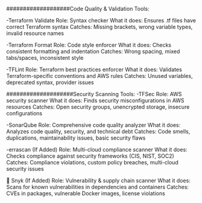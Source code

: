 ###################Code Quality & Validation Tools:

-Terraform Validate
Role: Syntax checker
What it does: Ensures .tf files have correct Terraform syntax
Catches: Missing brackets, wrong variable types, invalid resource names


-Terraform Format
Role: Code style enforcer
What it does: Checks consistent formatting and indentation
Catches: Wrong spacing, mixed tabs/spaces, inconsistent style


-TFLint
Role: Terraform best practices enforcer
What it does: Validates Terraform-specific conventions and AWS rules
Catches: Unused variables, deprecated syntax, provider issues


####################Security Scanning Tools:
-TFSec
Role: AWS security scanner
What it does: Finds security misconfigurations in AWS resources
Catches: Open security groups, unencrypted storage, insecure configurations


-SonarQube
Role: Comprehensive code quality analyzer
What it does: Analyzes code quality, security, and technical debt
Catches: Code smells, duplications, maintainability issues, basic security flaws


-errascan (If Added)
Role: Multi-cloud compliance scanner
What it does: Checks compliance against security frameworks (CIS, NIST, SOC2)
Catches: Compliance violations, custom policy breaches, multi-cloud security issues


🔐 Snyk (If Added)
Role: Vulnerability & supply chain scanner
What it does: Scans for known vulnerabilities in dependencies and containers
Catches: CVEs in packages, vulnerable Docker images, license violations
